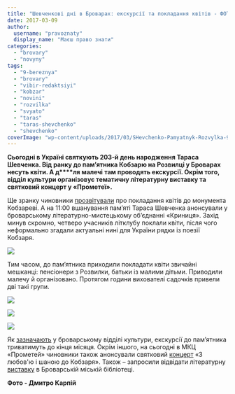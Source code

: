 ```yaml
---
title: "Шевченкові дні в Броварах: екскурсії та покладання квітів - ФОТОРЕПОРТАЖ"
date: 2017-03-09
author: 
  username: "pravoznaty"
  display_name: "Маєш право знати"
categories: 
  - "brovary"
  - "novyny"
tags: 
  - "9-bereznya"
  - "brovary"
  - "vibir-redaktsiyi"
  - "kobzar"
  - "novini"
  - "rozvilka"
  - "svyato"
  - "taras"
  - "taras-shevchenko"
  - "shevchenko"
coverImage: "wp-content/uploads/2017/03/SHevchenko-Pamyatnyk-Rozvylka-9-bereznya_00004.jpg"
---
```


**Сьогодні в Україні святкують 203-й день народження Тараса Шевченка. Від ранку до пам’ятника Кобзарю на Розвилці у Броварах несуть квіти. А д****ля малечі** **там проводять екскурсії. Окрім того, відділ культури організовує тематичну літературну виставку та святковий концерт у «Прометеї».**

Ще зранку чиновники [прозвітували](http://www.kulturabr.kiev.ua/afisha/viddil-kultury/pokladannya-kvitiv-do-pamyatnyka-tgshevchenku) про покладання квітів до монумента Кобзареві. А на 11:00 вшанування пам’яті Тараса Шевченка анонсували у броварському літературно-мистецькому об’єднанні «Криниця». Захід минув скромно, четверо учасників літклубу поклали квіти, після чого неформально згадали актуальні нині для України рядки із поезії Кобзаря.

[![](https://mpz.brovary.org/wp-content/uploads/2017/03/SHevchenko-Pamyatnyk-Rozvylka-9-bereznya_00019.jpg)](https://mpz.brovary.org/wp-content/uploads/2017/03/SHevchenko-Pamyatnyk-Rozvylka-9-bereznya_00019.jpg)

Тим часом, до пам’ятника приходили покладати квіти звичайні мешканці: пенсіонери з Розвилки, батьки із малими дітьми. Приводили малечу й організовано. Протягом години вихователі садочків привели дві такі групи.

[![](https://mpz.brovary.org/wp-content/uploads/2017/03/SHevchenko-Pamyatnyk-Rozvylka-9-bereznya_00003.jpg)](https://mpz.brovary.org/wp-content/uploads/2017/03/SHevchenko-Pamyatnyk-Rozvylka-9-bereznya_00003.jpg)

[![](https://mpz.brovary.org/wp-content/uploads/2017/03/SHevchenko-Pamyatnyk-Rozvylka-9-bereznya_00006.jpg)](https://mpz.brovary.org/wp-content/uploads/2017/03/SHevchenko-Pamyatnyk-Rozvylka-9-bereznya_00006.jpg)

[![](https://mpz.brovary.org/wp-content/uploads/2017/03/SHevchenko-Pamyatnyk-Rozvylka-9-bereznya_00011.jpg)](https://mpz.brovary.org/wp-content/uploads/2017/03/SHevchenko-Pamyatnyk-Rozvylka-9-bereznya_00011.jpg)

Як [зазначають](http://www.kulturabr.kiev.ua/content/provedennya-tematychnyh-ekskursiy-prysvyachenyh-velykomu-kobzaryu-v-kobzareviy-svitlyci-ta-0) у броварському відділі культури, екскурсії до пам’ятника триватимуть до кінця місяця. Окрім іншого, на сьогодні в МКЦ «Прометей» чиновники також анонсували святковий [концерт](http://www.kulturabr.kiev.ua/afisha/viddil-kultury/z-lyubovyu-i-shanoyu-do-kobzarya) «З любов'ю і шаною до Кобзаря». Також – запросили відвідати літературну [виставку](https://www.facebook.com/groups/brovary/permalink/1564773990219228/) в Броварській міській бібліотеці.

**Фото - Дмитро Карпій**
